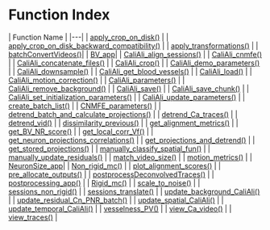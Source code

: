 # Function Index
     
 | Function Name |
     |---|
 | [apply_crop_on_disk()](Functions_doc/apply_crop_on_disk.md#apply_crop_on_disk) |
 | [apply_crop_on_disk_backward_compatibility()](Functions_doc/apply_crop_on_disk_backward_compatibility.md#apply_crop_on_disk_backward_compatibility) |
 | [apply_transformations()](Functions_doc/apply_transformations.md#apply_transformations) |
     | [batchConvertVideos()](Functions_doc/batchConvertVideos.md)|
     | [BV_app](Functions_doc/BV_app.md)|
     | [CaliAli_align_sessions()](Functions_doc/CaliAli_align_sessions.md#CaliAli_align_sessions) |
     | [CaliAli_cnmfe()](Functions_doc/CaliAli_cnmfe.md#CaliAli_cnmfe) |
     | [CaliAli_concatenate_files()](Functions_doc/CaliAli_concatenate_files.md#CaliAli_concatenate_files) |
     | [CaliAli_crop()](Functions_doc/CaliAli_crop.md#CaliAli_crop) |
     | [CaliAli_demo_parameters()](Functions_doc/CaliAli_demo_parameters.md#CaliAli_demo_parameters) |
     | [CaliAli_downsample()](Functions_doc/CaliAli_downsample.md#CaliAli_downsample) |
     | [CaliAli_get_blood_vessels()](Functions_doc/CaliAli_get_blood_vessels.md#CaliAli_get_blood_vessels) |
     | [CaliAli_load()](Functions_doc/CaliAli_load.md#CaliAli_load) |
     | [CaliAli_motion_correction()](Functions_doc/CaliAli_motion_correction.md#CaliAli_motion_correction) |
     | [CaliAli_parameters()](Functions_doc/CaliAli_parameters.md#CaliAli_parameters) |
     | [CaliAli_remove_background()](Functions_doc/CaliAli_remove_background.md#CaliAli_remove_background) |
     | [CaliAli_save()](Functions_doc/CaliAli_save.md#CaliAli_save) |
     | [CaliAli_save_chunk()](Functions_doc/CaliAli_save_chunk.md#CaliAli_save_chunk) |
 | [CaliAli_set_initialization_parameters()](Functions_doc/CaliAli_set_initialization_parameters.md#CaliAli_set_initialization_parameters) |
 | [CaliAli_update_parameters()](Functions_doc/CaliAli_update_parameters.md#CaliAli_update_parameters) |
 | [create_batch_list()](Functions_doc/create_batch_list.md#create_batch_list) |
 | [CNMFE_parameters()](Functions_doc/CNMFE_parameters.md#CNMFE_parameters) |
 | [detrend_batch_and_calculate_projections()](Functions_doc/detrend_batch_and_calculate_projections.md#detrend_batch_and_calculate_projections) |
 | [detrend_Ca_traces()](Functions_doc/detrend_Ca_traces.md#detrend_Ca_traces) |
     | [detrend_vid()](Functions_doc/detrend_vid.md#detrend_vid) |
     | [dissimilarity_previous()](Functions_doc/dissimilarity_previous.md#dissimilarity_previous) |
     | [get_alignment_metrics()](Functions_doc/get_alignment_metrics.md#get_alignment_metrics) |
     | [get_BV_NR_score()](Functions_doc/get_BV_NR_score.md#get_BV_NR_score) |
     | [get_local_corr_Vf()](Functions_doc/get_local_corr_Vf.md#get_local_corr_Vf) |
     | [get_neuron_projections_correlations()](Functions_doc/get_neuron_projections_correlations.md#get_neuron_projections_correlations) |
     | [get_projections_and_detrend()](Functions_doc/get_projections_and_detrend.md#get_projections_and_detrend) |
     | [get_stored_projections()](Functions_doc/get_stored_projections.md#get_stored_projections) |
     | [manually_classify_spatial_fun()](Functions_doc/manually_classify_spatial_fun.md#manually_classify_spatial_fun) |
     | [manually_update_residuals()](Functions_doc/manually_update_residuals.md#manually_update_residuals) |
     | [match_video_size()](Functions_doc/match_video_size.md#match_video_size) |
     | [motion_metrics()](Functions_doc/motion_metrics.md#motion_metrics) |
     | [NeuronSize_app](Functions_doc/NeuronSize_app.md)|
     | [Non_rigid_mc()](Functions_doc/Non_rigid_mc.md#Non_rigid_mc) |
 | [plot_alignment_scores()](Functions_doc/plot_alignment_scores.md#plot_alignment_scores) |
 | [pre_allocate_outputs()](Functions_doc/pre_allocate_outputs.md#pre_allocate_outputs) |
     | [postprocessDeconvolvedTraces()](Functions_doc/postprocessDeconvolvedTraces.md#postprocessDeconvolvedTraces) |
     | [postprocessing_app()](Functions_doc/postprocessing_app.md#postprocessing_app) |
     | [Rigid_mc()](Functions_doc/Rigid_mc.md#Rigid_mc) |
     | [scale_to_noise()](Functions_doc/scale_to_noise.md#scale_to_noise) |
     | [sessions_non_rigid()](Functions_doc/sessions_non_rigid.md#sessions_non_rigid) |
     | [sessions_translate()](Functions_doc/sessions_translate.md#sessions_translate) |
     | [update_background_CaliAli()](Functions_doc/update_background_CaliAli.md#update_background_CaliAli) |
     | [update_residual_Cn_PNR_batch()](Functions_doc/update_residual_Cn_PNR_batch.md#update_residual_Cn_PNR_batch) |
     | [update_spatial_CaliAli()](Functions_doc/update_spatial_CaliAli.md#update_spatial_CaliAli) |
     | [update_temporal_CaliAli()](Functions_doc/update_temporal_CaliAli.md#update_temporal_CaliAli) |
     | [vesselness_PV()](Functions_doc/vesselness_PV.md#vesselness_PV) |
     | [view_Ca_video()](Functions_doc/view_Ca_video.md#view_Ca_video) |
     | [view_traces()](Functions_doc/view_traces.md) |
